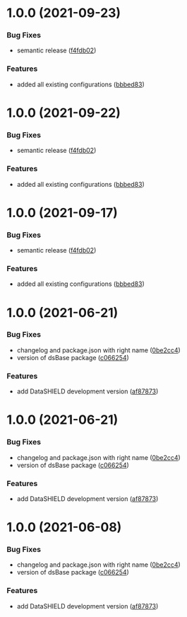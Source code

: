 # 1.0.0 (2021-09-23)


### Bug Fixes

* semantic release ([f4fdb02](https://github.com/datashield/docker-armadillo-rserver-base/commit/f4fdb025fe06a31c4accf720b6c4c0c3854fc655))


### Features

* added all existing configurations ([bbbed83](https://github.com/datashield/docker-armadillo-rserver-base/commit/bbbed83c99cb2c754b3e430f506ee1f29e1d9153))

# 1.0.0 (2021-09-22)


### Bug Fixes

* semantic release ([f4fdb02](https://github.com/datashield/docker-armadillo-rserver-base/commit/f4fdb025fe06a31c4accf720b6c4c0c3854fc655))


### Features

* added all existing configurations ([bbbed83](https://github.com/datashield/docker-armadillo-rserver-base/commit/bbbed83c99cb2c754b3e430f506ee1f29e1d9153))

# 1.0.0 (2021-09-17)


### Bug Fixes

* semantic release ([f4fdb02](https://github.com/datashield/docker-armadillo-rserver-base/commit/f4fdb025fe06a31c4accf720b6c4c0c3854fc655))


### Features

* added all existing configurations ([bbbed83](https://github.com/datashield/docker-armadillo-rserver-base/commit/bbbed83c99cb2c754b3e430f506ee1f29e1d9153))

# 1.0.0 (2021-06-21)


### Bug Fixes

* changelog and package.json with right name ([0be2cc4](https://github.com/molgenis/molgenis-ops-docker/commit/0be2cc430654be809a2d61cb96cd76edcfad8f57))
* version of dsBase package ([c066254](https://github.com/molgenis/molgenis-ops-docker/commit/c066254ee6264fdf08b7112744e380f82143711b))


### Features

* add DataSHIELD development version ([af87873](https://github.com/molgenis/molgenis-ops-docker/commit/af878737685b1327614fbe734afc2c28ccd094f5))

# 1.0.0 (2021-06-21)


### Bug Fixes

* changelog and package.json with right name ([0be2cc4](https://github.com/molgenis/molgenis-ops-docker/commit/0be2cc430654be809a2d61cb96cd76edcfad8f57))
* version of dsBase package ([c066254](https://github.com/molgenis/molgenis-ops-docker/commit/c066254ee6264fdf08b7112744e380f82143711b))


### Features

* add DataSHIELD development version ([af87873](https://github.com/molgenis/molgenis-ops-docker/commit/af878737685b1327614fbe734afc2c28ccd094f5))

# 1.0.0 (2021-06-08)


### Bug Fixes

* changelog and package.json with right name ([0be2cc4](https://github.com/molgenis/molgenis-ops-docker/commit/0be2cc430654be809a2d61cb96cd76edcfad8f57))
* version of dsBase package ([c066254](https://github.com/molgenis/molgenis-ops-docker/commit/c066254ee6264fdf08b7112744e380f82143711b))


### Features

* add DataSHIELD development version ([af87873](https://github.com/molgenis/molgenis-ops-docker/commit/af878737685b1327614fbe734afc2c28ccd094f5))

